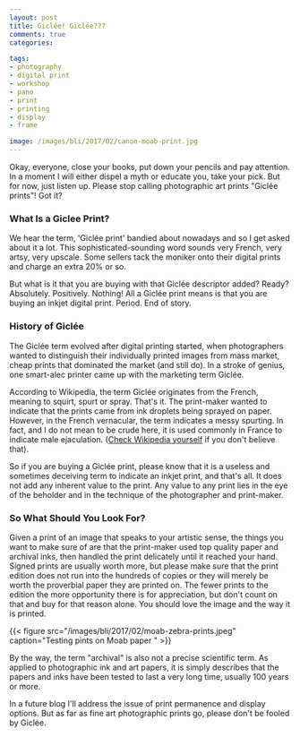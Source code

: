 ```yaml
---
layout: post
title: Giclée! Giclée???
comments: true
categories:

tags:
- photography
- digital print
- workshop
- pano
- print
- printing
- display
- frame

image: /images/bli/2017/02/canon-moab-print.jpg
---
```



Okay, everyone, close your books, put down your pencils and pay attention. In a moment I will either dispel a myth or educate you, take your pick. But for now, just listen up. Please stop calling photographic art prints "Giclée prints"! Got it?

<!--more-->

### What Is a Giclee Print?

We hear the term, 'Giclée print' bandied about nowadays and so I get asked about it a lot. This sophisticated-sounding word sounds very French, very artsy, very upscale. Some sellers tack the moniker onto their digital prints and charge an extra 20% or so. 

But what is it that you are buying with that Giclée descriptor  added? Ready? Absolutely. Positively. Nothing! All a Giclée print means is that you are buying an inkjet digital print. Period. End of story.

### History of Giclée

The Giclée term evolved after digital printing started, when photographers wanted to distinguish their individually printed images from mass market, cheap prints that dominated the market (and still do). In a stroke of genius, one smart-alec printer came up with the marketing term Giclée. 

According to Wikipedia, the term Giclée originates from the French, meaning to squirt, spurt or spray. That's it. The print-maker wanted to indicate that the prints came from ink droplets being sprayed on paper. However, in the French vernacular, the term indicates a messy spurting. In fact, and I do not mean to be crude here, it is used commonly in France to indicate male ejaculation. ([Check Wikipedia yourself](https://en.wikipedia.org/wiki/Gicl%C3%A9e) if you don't believe that). 

So if you are buying a Giclée print, please know that it is a useless and sometimes deceiving term to indicate an inkjet print, and that's all. It does not add any inherent value to the print.  Any value to any print lies in the eye of the beholder and in the technique of the photographer and print-maker. 

### So What Should You Look For?

Given a print of an image that speaks to your artistic sense, the things you want to make sure of are that the print-maker used top quality paper and archival inks, then handled the print delicately until it reached your hand. Signed prints are usually worth more, but please make sure that the print edition does not run into the hundreds of copies or they will merely be worth the proverbial paper they are printed on. The fewer prints to the edition the more opportunity there is for appreciation, but don't count on that and buy for that reason alone. You should love the image and the way it is printed. 

{{< figure src="/images/bli/2017/02/moab-zebra-prints.jpeg" caption="Testing pints on Moab paper " >}}

By the way, the term "archival" is also not a precise scientific term. As applied to photographic ink and art papers, it is simply describes that the papers and inks have been tested to last a very long time, usually 100 years or more. 

In a future blog I'll address the issue of print permanence and display options. But as far as fine art photographic prints go, please don't be fooled by Giclée. 




